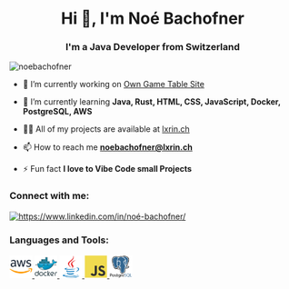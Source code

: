 <h1 align="center">Hi 👋, I'm Noé Bachofner</h1>
<h3 align="center">I'm a Java Developer from Switzerland</h3>

<p align="left"> <img src="https://komarev.com/ghpvc/?username=noebachofner&label=Profile%20views&color=0e75b6&style=flat" alt="noebachofner" /> </p>

- 🔭 I’m currently working on [Own Game Table Site](https://github.com/noebachofner/game-control)

- 🌱 I’m currently learning **Java, Rust, HTML, CSS, JavaScript, Docker, PostgreSQL, AWS**

- 👨‍💻 All of my projects are available at [lxrin.ch](https://portfolio.lxrin.ch/pages/projects.html)

- 📫 How to reach me **noebachofner@lxrin.ch**

- ⚡ Fun fact **I love to Vibe Code small Projects**

<h3 align="left">Connect with me:</h3>
<p align="left">
<a href="https://www.linkedin.com/in/noé-bachofner/" target="blank"><img align="center" src="https://raw.githubusercontent.com/rahuldkjain/github-profile-readme-generator/master/src/images/icons/Social/linked-in-alt.svg" alt="https://www.linkedin.com/in/noé-bachofner/" height="30" width="40" /></a>
</p>

<h3 align="left">Languages and Tools:</h3>
<p align="left"> <a href="https://aws.amazon.com" target="_blank" rel="noreferrer"> <img src="https://raw.githubusercontent.com/devicons/devicon/master/icons/amazonwebservices/amazonwebservices-original-wordmark.svg" alt="aws" width="40" height="40"/> </a> <a href="https://www.docker.com/" target="_blank" rel="noreferrer"> <img src="https://raw.githubusercontent.com/devicons/devicon/master/icons/docker/docker-original-wordmark.svg" alt="docker" width="40" height="40"/> </a> <a href="https://www.java.com" target="_blank" rel="noreferrer"> <img src="https://raw.githubusercontent.com/devicons/devicon/master/icons/java/java-original.svg" alt="java" width="40" height="40"/> </a> <a href="https://developer.mozilla.org/en-US/docs/Web/JavaScript" target="_blank" rel="noreferrer"> <img src="https://raw.githubusercontent.com/devicons/devicon/master/icons/javascript/javascript-original.svg" alt="javascript" width="40" height="40"/> </a> <a href="https://www.postgresql.org" target="_blank" rel="noreferrer"> <img src="https://raw.githubusercontent.com/devicons/devicon/master/icons/postgresql/postgresql-original-wordmark.svg" alt="postgresql" width="40" height="40"/> </a> </p>

